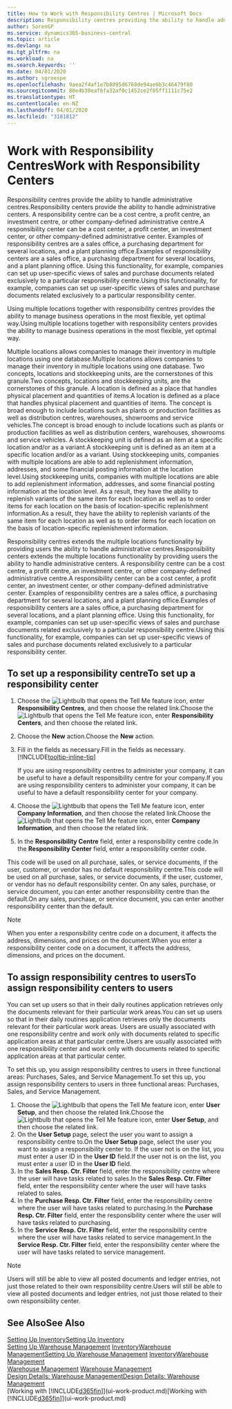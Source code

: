```yaml
---
title: How to Work with Responsibility Centres | Microsoft Docs
description: Responsibility centres providing the ability to handle administrative centres. A responsibility centre can be a cost centre, a profit centre, an investment centre, or other company-defined administrative centre.
author: SorenGP
ms.service: dynamics365-business-central
ms.topic: article
ms.devlang: na
ms.tgt_pltfrm: na
ms.workload: na
ms.search.keywords: ''
ms.date: 04/01/2020
ms.author: sgroespe
ms.openlocfilehash: 9aea2f4af1e7b8095d6768de94ae6b3c46479f80
ms.sourcegitcommit: 88e4b30eaf6fa32af0c1452ce2f85ff1111c75e2
ms.translationtype: HT
ms.contentlocale: en-NZ
ms.lasthandoff: 04/01/2020
ms.locfileid: "3181812"
---
```

# <a name="work-with-responsibility-centers"></a><span data-ttu-id="917a8-104">Work with Responsibility Centres</span><span class="sxs-lookup"><span data-stu-id="917a8-104">Work with Responsibility Centers</span></span>
<span data-ttu-id="917a8-105">Responsibility centres provide the ability to handle administrative centres.</span><span class="sxs-lookup"><span data-stu-id="917a8-105">Responsibility centers provide the ability to handle administrative centers.</span></span> <span data-ttu-id="917a8-106">A responsibility centre can be a cost centre, a profit centre, an investment centre, or other company-defined administrative centre.</span><span class="sxs-lookup"><span data-stu-id="917a8-106">A responsibility center can be a cost center, a profit center, an investment center, or other company-defined administrative center.</span></span> <span data-ttu-id="917a8-107">Examples of responsibility centres are a sales office, a purchasing department for several locations, and a plant planning office.</span><span class="sxs-lookup"><span data-stu-id="917a8-107">Examples of responsibility centers are a sales office, a purchasing department for several locations, and a plant planning office.</span></span> <span data-ttu-id="917a8-108">Using this functionality, for example, companies can set up user-specific views of sales and purchase documents related exclusively to a particular responsibility centre.</span><span class="sxs-lookup"><span data-stu-id="917a8-108">Using this functionality, for example, companies can set up user-specific views of sales and purchase documents related exclusively to a particular responsibility center.</span></span>  

<span data-ttu-id="917a8-109">Using multiple locations together with responsibility centres provides the ability to manage business operations in the most flexible, yet optimal way.</span><span class="sxs-lookup"><span data-stu-id="917a8-109">Using multiple locations together with responsibility centers provides the ability to manage business operations in the most flexible, yet optimal way.</span></span>

<span data-ttu-id="917a8-110">Multiple locations allows companies to manage their inventory in multiple locations using one database.</span><span class="sxs-lookup"><span data-stu-id="917a8-110">Multiple locations allows companies to manage their inventory in multiple locations using one database.</span></span> <span data-ttu-id="917a8-111">Two concepts, locations and stockkeeping units, are the cornerstones of this granule.</span><span class="sxs-lookup"><span data-stu-id="917a8-111">Two concepts, locations and stockkeeping units, are the cornerstones of this granule.</span></span> <span data-ttu-id="917a8-112">A location is defined as a place that handles physical placement and quantities of items.</span><span class="sxs-lookup"><span data-stu-id="917a8-112">A location is defined as a place that handles physical placement and quantities of items.</span></span> <span data-ttu-id="917a8-113">The concept is broad enough to include locations such as plants or production facilities as well as distribution centres, warehouses, showrooms and service vehicles.</span><span class="sxs-lookup"><span data-stu-id="917a8-113">The concept is broad enough to include locations such as plants or production facilities as well as distribution centers, warehouses, showrooms and service vehicles.</span></span> <span data-ttu-id="917a8-114">A stockkeeping unit is defined as an item at a specific location and/or as a variant.</span><span class="sxs-lookup"><span data-stu-id="917a8-114">A stockkeeping unit is defined as an item at a specific location and/or as a variant.</span></span> <span data-ttu-id="917a8-115">Using stockkeeping units, companies with multiple locations are able to add replenishment information, addresses, and some financial posting information at the location level.</span><span class="sxs-lookup"><span data-stu-id="917a8-115">Using stockkeeping units, companies with multiple locations are able to add replenishment information, addresses, and some financial posting information at the location level.</span></span> <span data-ttu-id="917a8-116">As a result, they have the ability to replenish variants of the same item for each location as well as to order items for each location on the basis of location-specific replenishment information.</span><span class="sxs-lookup"><span data-stu-id="917a8-116">As a result, they have the ability to replenish variants of the same item for each location as well as to order items for each location on the basis of location-specific replenishment information.</span></span>  

<span data-ttu-id="917a8-117">Responsibility centres extends the multiple locations functionality by providing users the ability to handle administrative centres.</span><span class="sxs-lookup"><span data-stu-id="917a8-117">Responsibility centers extends the multiple locations functionality by providing users the ability to handle administrative centers.</span></span> <span data-ttu-id="917a8-118">A responsibility centre can be a cost centre, a profit centre, an investment centre, or other company-defined administrative centre.</span><span class="sxs-lookup"><span data-stu-id="917a8-118">A responsibility center can be a cost center, a profit center, an investment center, or other company-defined administrative center.</span></span> <span data-ttu-id="917a8-119">Examples of responsibility centres are a sales office, a purchasing department for several locations, and a plant planning office.</span><span class="sxs-lookup"><span data-stu-id="917a8-119">Examples of responsibility centers are a sales office, a purchasing department for several locations, and a plant planning office.</span></span> <span data-ttu-id="917a8-120">Using this functionality, for example, companies can set up user-specific views of sales and purchase documents related exclusively to a particular responsibility centre.</span><span class="sxs-lookup"><span data-stu-id="917a8-120">Using this functionality, for example, companies can set up user-specific views of sales and purchase documents related exclusively to a particular responsibility center.</span></span>

## <a name="to-set-up-a-responsibility-center"></a><span data-ttu-id="917a8-121">To set up a responsibility centre</span><span class="sxs-lookup"><span data-stu-id="917a8-121">To set up a responsibility center</span></span>  
1.  <span data-ttu-id="917a8-122">Choose the ![Lightbulb that opens the Tell Me feature](media/ui-search/search_small.png "Tell me what you want to do") icon, enter **Responsibility Centres**, and then choose the related link.</span><span class="sxs-lookup"><span data-stu-id="917a8-122">Choose the ![Lightbulb that opens the Tell Me feature](media/ui-search/search_small.png "Tell me what you want to do") icon, enter **Responsibility Centers**, and then choose the related link.</span></span>  
2.  <span data-ttu-id="917a8-123">Choose the **New** action.</span><span class="sxs-lookup"><span data-stu-id="917a8-123">Choose the **New** action.</span></span>  
3.  <span data-ttu-id="917a8-124">Fill in the fields as necessary.</span><span class="sxs-lookup"><span data-stu-id="917a8-124">Fill in the fields as necessary.</span></span> [!INCLUDE[tooltip-inline-tip](includes/tooltip-inline-tip_md.md)]  

    <span data-ttu-id="917a8-125">If you are using responsibility centres to administer your company, it can be useful to have a default responsibility centre for your company.</span><span class="sxs-lookup"><span data-stu-id="917a8-125">If you are using responsibility centers to administer your company, it can be useful to have a default responsibility center for your company.</span></span>
4. <span data-ttu-id="917a8-126">Choose the ![Lightbulb that opens the Tell Me feature](media/ui-search/search_small.png "Tell me what you want to do") icon, enter **Company Information**, and then choose the related link.</span><span class="sxs-lookup"><span data-stu-id="917a8-126">Choose the ![Lightbulb that opens the Tell Me feature](media/ui-search/search_small.png "Tell me what you want to do") icon, enter **Company Information**, and then choose the related link.</span></span>
5. <span data-ttu-id="917a8-127">In the **Responsibility Centre** field, enter a responsibility centre code.</span><span class="sxs-lookup"><span data-stu-id="917a8-127">In the **Responsibility Center** field, enter a responsibility center code.</span></span>

<span data-ttu-id="917a8-128">This code will be used on all purchase, sales, or service documents, if the user, customer, or vendor has no default responsibility centre.</span><span class="sxs-lookup"><span data-stu-id="917a8-128">This code will be used on all purchase, sales, or service documents, if the user, customer, or vendor has no default responsibility center.</span></span> <span data-ttu-id="917a8-129">On any sales, purchase, or service document, you can enter another responsibility centre than the default.</span><span class="sxs-lookup"><span data-stu-id="917a8-129">On any sales, purchase, or service document, you can enter another responsibility center than the default.</span></span>

> [!NOTE]  
>  <span data-ttu-id="917a8-130">When you enter a responsibility centre code on a document, it affects the address, dimensions, and prices on the document.</span><span class="sxs-lookup"><span data-stu-id="917a8-130">When you enter a responsibility center code on a document, it affects the address, dimensions, and prices on the document.</span></span>  

## <a name="to-assign-responsibility-centers-to-users"></a><span data-ttu-id="917a8-131">To assign responsibility centres to users</span><span class="sxs-lookup"><span data-stu-id="917a8-131">To assign responsibility centers to users</span></span>  
<span data-ttu-id="917a8-132">You can set up users so that in their daily routines application retrieves only the documents relevant for their particular work areas.</span><span class="sxs-lookup"><span data-stu-id="917a8-132">You can set up users so that in their daily routines application retrieves only the documents relevant for their particular work areas.</span></span> <span data-ttu-id="917a8-133">Users are usually associated with one responsibility centre and work only with documents related to specific application areas at that particular centre.</span><span class="sxs-lookup"><span data-stu-id="917a8-133">Users are usually associated with one responsibility center and work only with documents related to specific application areas at that particular center.</span></span>  

<span data-ttu-id="917a8-134">To set this up, you assign responsibility centres to users in three functional areas: Purchases, Sales, and Service Management.</span><span class="sxs-lookup"><span data-stu-id="917a8-134">To set this up, you assign responsibility centers to users in three functional areas: Purchases, Sales, and Service Management.</span></span>  

1.  <span data-ttu-id="917a8-135">Choose the ![Lightbulb that opens the Tell Me feature](media/ui-search/search_small.png "Tell me what you want to do") icon, enter **User Setup**, and then choose the related link.</span><span class="sxs-lookup"><span data-stu-id="917a8-135">Choose the ![Lightbulb that opens the Tell Me feature](media/ui-search/search_small.png "Tell me what you want to do") icon, enter **User Setup**, and then choose the related link.</span></span>  
2.  <span data-ttu-id="917a8-136">On the **User Setup** page, select the user you want to assign a responsibility centre to.</span><span class="sxs-lookup"><span data-stu-id="917a8-136">On the **User Setup** page, select the user you want to assign a responsibility center to.</span></span> <span data-ttu-id="917a8-137">If the user not is on the list, you must enter a user ID in the **User ID** field.</span><span class="sxs-lookup"><span data-stu-id="917a8-137">If the user not is on the list, you must enter a user ID in the **User ID** field.</span></span>  
3.  <span data-ttu-id="917a8-138">In the **Sales Resp. Ctr. Filter** field, enter the responsibility centre where the user will have tasks related to sales.</span><span class="sxs-lookup"><span data-stu-id="917a8-138">In the **Sales Resp. Ctr. Filter** field, enter the responsibility center where the user will have tasks related to sales.</span></span>  
4.  <span data-ttu-id="917a8-139">In the **Purchase Resp. Ctr. Filter** field, enter the responsibility centre where the user will have tasks related to purchasing.</span><span class="sxs-lookup"><span data-stu-id="917a8-139">In the **Purchase Resp. Ctr. Filter** field, enter the responsibility center where the user will have tasks related to purchasing.</span></span>  
5.  <span data-ttu-id="917a8-140">In the **Service Resp. Ctr. Filter** field, enter the responsibility centre where the user will have tasks related to service management.</span><span class="sxs-lookup"><span data-stu-id="917a8-140">In the **Service Resp. Ctr. Filter** field, enter the responsibility center where the user will have tasks related to service management.</span></span>  

> [!NOTE]  
>  <span data-ttu-id="917a8-141">Users will still be able to view all posted documents and ledger entries, not just those related to their own responsibility centre.</span><span class="sxs-lookup"><span data-stu-id="917a8-141">Users will still be able to view all posted documents and ledger entries, not just those related to their own responsibility center.</span></span>

## <a name="see-also"></a><span data-ttu-id="917a8-142">See Also</span><span class="sxs-lookup"><span data-stu-id="917a8-142">See Also</span></span>  
[<span data-ttu-id="917a8-143">Setting Up Inventory</span><span class="sxs-lookup"><span data-stu-id="917a8-143">Setting Up Inventory</span></span>](inventory-setup-inventory.md)  
<span data-ttu-id="917a8-144">[Setting Up Warehouse Management](warehouse-setup-warehouse.md)
[Inventory](inventory-manage-inventory.md)[Warehouse Management](warehouse-manage-warehouse.md)</span><span class="sxs-lookup"><span data-stu-id="917a8-144">[Setting Up Warehouse Management](warehouse-setup-warehouse.md)
[Inventory](inventory-manage-inventory.md)[Warehouse Management](warehouse-manage-warehouse.md)</span></span>  
<span data-ttu-id="917a8-145">[Warehouse Management](warehouse-manage-warehouse.md)  </span><span class="sxs-lookup"><span data-stu-id="917a8-145">[Warehouse Management](warehouse-manage-warehouse.md)  </span></span>  
[<span data-ttu-id="917a8-146">Design Details: Warehouse Management</span><span class="sxs-lookup"><span data-stu-id="917a8-146">Design Details: Warehouse Management</span></span>](design-details-warehouse-management.md)  
<span data-ttu-id="917a8-147">[Working with [!INCLUDE[d365fin](includes/d365fin_md.md)]](ui-work-product.md)</span><span class="sxs-lookup"><span data-stu-id="917a8-147">[Working with [!INCLUDE[d365fin](includes/d365fin_md.md)]](ui-work-product.md)</span></span>
